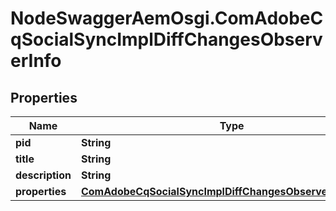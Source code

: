 # NodeSwaggerAemOsgi.ComAdobeCqSocialSyncImplDiffChangesObserverInfo

## Properties

Name | Type | Description | Notes
------------ | ------------- | ------------- | -------------
**pid** | **String** |  | [optional] 
**title** | **String** |  | [optional] 
**description** | **String** |  | [optional] 
**properties** | [**ComAdobeCqSocialSyncImplDiffChangesObserverProperties**](ComAdobeCqSocialSyncImplDiffChangesObserverProperties.md) |  | [optional] 


